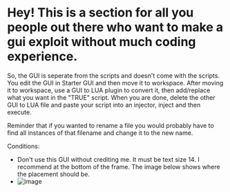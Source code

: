 # Hey! This is a section for all you people out there who want to make a gui exploit without much coding experience.

So, the GUI is seperate from the scripts and doesn't come with the scripts. You edit the GUI in Starter GUI and then move it to workspace. After moving it to workspace,
use a GUI to LUA plugin to convert it, then add/replace what you want in the "TRUE" script. When you are done, delete the other GUI to LUA file and paste your script 
into an injector, inject and then execute.

Reminder that if you wanted to rename a file you would probably have to find all instances of that filename and change it to the new name.

Conditions:

* Don't use this GUI without crediting me. It must be text size 14. I recommend at the bottom of the frame. The image below shows where the placement should be.
* ![image](https://user-images.githubusercontent.com/77796853/111028865-616fb580-83f1-11eb-8e9d-a5ee8f72b9d7.png)
